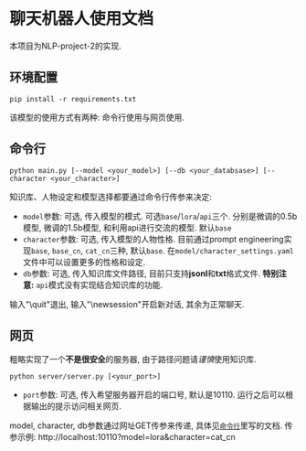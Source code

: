 # 聊天机器人使用文档

本项目为NLP-project-2的实现.

## 环境配置

```shell
pip install -r requirements.txt
```

该模型的使用方式有两种: 命令行使用与网页使用. 

## 命令行

```shell
python main.py [--model <your_model>] [--db <your_databsase>] [--character <your_character>]
```

知识库、人物设定和模型选择都要通过命令行传参来决定: 
- `model`参数: 可选, 传入模型的模式. 可选`base`/`lora`/`api`三个. 分别是微调的0.5b模型, 微调的1.5b模型, 和利用api进行交流的模型. 默认`base`
- `character`参数: 可选, 传入模型的人物性格. 目前通过prompt engineering实现`base`, `base_cn`, `cat_cn`三种, 默认`base`. 在`model/character_settings.yaml`文件中可以设置更多的性格和设定. 
- `db`参数: 可选, 传入知识库文件路径, 目前只支持**jsonl**和**txt**格式文件. **特别注意:** `api`模式没有实现结合知识库的功能. 

输入"\quit"退出, 输入"\newsession"开启新对话, 其余为正常聊天.

## 网页
粗略实现了一个**不是很安全**的服务器, 由于路径问题请*谨慎*使用知识库. 
```shell
python server/server.py [<your_port>]
```

- `port`参数: 可选, 传入希望服务器开启的端口号, 默认是10110. 运行之后可以根据输出的提示访问相关网页. 

model, character, db参数通过网址GET传参来传递, 具体见[`命令行`](#命令行)里写的文档. 
传参示例: http://localhost:10110?model=lora&character=cat_cn
